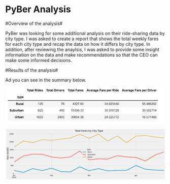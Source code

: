 # PyBer Analysis

#Overview of the analysis#

PyBer was looking for some additional analysis on their ride-sharing data by city type.  I was asked to create a report that shows the total weekly fares for each city type and recap the data on how it differs by city type.  In addition, after reviewing the anaylsis, I was asked to provide some insight information on the data and make recommendations so that the CEO can make some informed decisions.

#Results of the analysis#

Ad you can see in the summary below.

![](/Resources/PyBer_Summary.png)

![](/Resources/Total_Fares_Graph.png)
